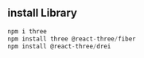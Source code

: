 ## install Library
```javascript
npm i three
npm install three @react-three/fiber
npm install @react-three/drei
```